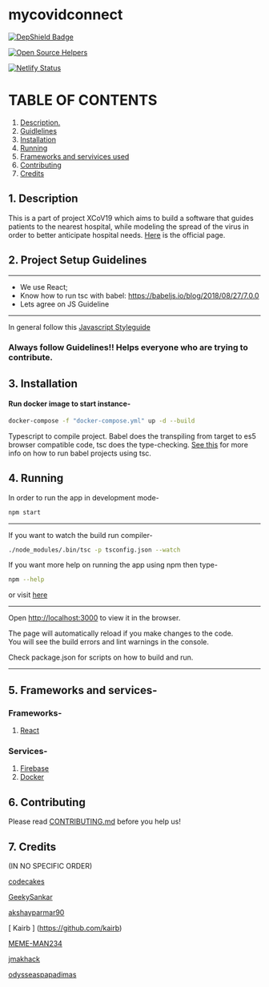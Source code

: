 # mycovidconnect

[![DepShield Badge](https://depshield.sonatype.org/badges/Xcov19/mycovidconnect/depshield.svg)](https://depshield.github.io)

[![Open Source Helpers](https://www.codetriage.com/xcov19/mycovidconnect/badges/users.svg)](https://www.codetriage.com/xcov19/mycovidconnect)

[![Netlify Status](https://api.netlify.com/api/v1/badges/38c2a5f4-bac5-4bec-8d11-a9f08b5b6f71/deploy-status)](https://app.netlify.com/sites/dreamy-keller-b8ad36/deploys)

# TABLE OF CONTENTS

1. [ Description. ](#desc)
2. [ Guidlelines ](#guide)
3. [ Installation ](#ins)
4. [ Running ](#run)
5. [ Frameworks and servivices used ](#fra)
6. [ Contributing ](#cont)
7. [ Credits ](#cre)

<a name="desc"></a>

## 1. Description

This is a part of project XCoV19 which aims to build a software that guides patients to the nearest hospital, while modeling the spread of the virus in order to better anticipate hospital needs. [Here](https://www.covidsos.net) is the official page.

<a name="guide"></a>

## 2. Project Setup Guidelines

---

-   We use React;
-   Know how to run tsc with babel: https://babeljs.io/blog/2018/08/27/7.0.0
-   Lets agree on JS Guideline<br>

---

In general follow this [Javascript Styleguide](https://google.github.io/styleguide/jsguide.html)

### Always follow Guidelines!! Helps everyone who are trying to contribute.

<a name="ins"></a>

## 3. Installation

#### Run docker image to start instance-

```bash
docker-compose -f "docker-compose.yml" up -d --build
```

Typescript to compile project.
Babel does the transpiling from target to es5 browser compatible code, tsc does the type-checking.
[See this](https://babeljs.io/blog/2018/08/27/7.0.0) for more info on how to run babel projects using tsc.

<a name="run"></a>

## 4. Running

In order to run the app in development mode-

```bash
npm start
```

---

If you want to watch the build run compiler-

```bash
./node_modules/.bin/tsc -p tsconfig.json --watch
```

If you want more help on running the app using npm then type-

```bash
npm --help
```

or visit [here](https://docs.npmjs.com/)

---

Open [http://localhost:3000](http://localhost:3000) to view it in the browser.

The page will automatically reload if you make changes to the code.<br>
You will see the build errors and lint warnings in the console.

Check package.json for scripts on how to build and run.

---

<a name="fra"></a>

## 5. Frameworks and services-

### Frameworks-

1. [React](https://reactjs.org/)

### Services-

1. [ Firebase ](https://firebase.google.com/)
2. [ Docker ](https://www.docker.com/)

<a name="cont"></a>

## 6. Contributing

Please read [CONTRIBUTING.md](#CONTRIBUTING.md) before you help us!

<a name="cre"></a>

## 7. Credits

(IN NO SPECIFIC ORDER)

[ codecakes ](https://github.com/codecakes)

[ GeekySankar ](https://github.com/GeekySankar)

[ akshayparmar90 ](https://github.com/akshayparmar90)

[ Kairb ] (https://github.com/kairb)

[ MEME-MAN234 ](https://github.com/MEME-MAN234)

[ jmakhack ](https://github.com/jmakhack)

[ odysseaspapadimas ](https://github.com/odysseaspapadimas)

